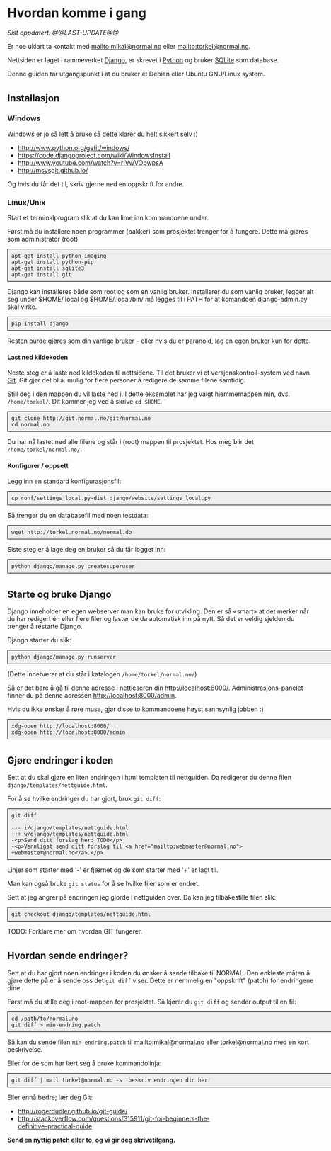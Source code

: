 <!--
http://git.normal.no/git/normal.no/tree/docs/how-to-contribute.md

Se the Makefile for how to build and upload.

rename getting-started.md ?

TODO:
Python Web Development: Understanding Django for Beginners
http://www.youtube.com/watch?v=zTNA0MtZwso
Kan du ikke python, eller har veldig lyst til å lære => kanskje
heller finne noe annet å gjøre? :) [bidra med]

NEW
external/django-invoice-no/ is a git submodule
To avoid this issue, create a branch when you work in a submodule
directory with git checkout -b work or something equivalent. When you do
the submodule update a second time, it will still revert your work, but
at least you have a pointer to get back to.
-->

<style type="text/css">
  pre {
    background-color: rgb(238, 238, 238);
    border: 1px solid black;
    padding: 1ex;
    width: 52em;
    /*
    width: auto;
    */
  }
  p { width: 50em; }
  h2 { margin-top: 3ex; }
</style>


Hvordan komme i gang
====================

_Sist oppdatert: @@LAST-UPDATE@@_

Er noe uklart ta kontakt med <mailto:mikal@normal.no> eller
<mailto:torkel@normal.no>.

Nettsiden er laget i rammeverket [Django], er skrevet i [Python] og bruker
[SQLite] som database.

Denne guiden tar utgangspunkt i at du bruker et Debian eller Ubuntu
GNU/Linux system.

[Django]: https://www.djangoproject.com/
[Python]: http://www.python.org/
[SQLite]: http://sqlite.org/


## Installasjon ##


### Windows ###

Windows er jo så lett å bruke så dette klarer du helt sikkert selv :)

* <http://www.python.org/getit/windows/>
* <https://code.djangoproject.com/wiki/WindowsInstall>
* <http://www.youtube.com/watch?v=rIVwVOpwpsA>
* <http://msysgit.github.io/>

Og hvis du får det til, skriv gjerne ned en oppskrift for andre.


### Linux/Unix ###

Start et terminalprogram slik at du kan lime inn kommandoene under.

Først må du installere noen programmer (pakker) som prosjektet trenger
for å fungere. Dette må gjøres som administrator (root).

    apt-get install python-imaging
    apt-get install python-pip
    apt-get install sqlite3
    apt-get install git

Django kan installeres både som root og som en vanlig bruker.
Installerer du som vanlig bruker, legger alt seg under $HOME/.local og
$HOME/.local/bin/ må legges til i PATH for at komandoen django-admin.py
skal virke.

    pip install django

Resten burde gjøres som din vanlige bruker – eller hvis du er paranoid,
lag en egen bruker kun for dette.

#### Last ned kildekoden ####

Neste steg er å laste ned kildekoden til nettsidene. Til det bruker vi
et versjonskontroll-system ved navn [Git][]. Git gjør det bl.a. mulig
for flere personer å redigere de samme filene samtidig.

[Git]: http://en.wikipedia.org/wiki/Git_(software)

Still deg i den mappen du vil laste ned i. I dette eksemplet har jeg
valgt hjemmemappen min, dvs. `/home/torkel/`. Dit kommer jeg ved
å skrive `cd $HOME`.

    git clone http://git.normal.no/git/normal.no
    cd normal.no

Du har nå lastet ned alle filene og står i (root) mappen til prosjektet.
Hos meg blir det `/home/torkel/normal.no/`.

#### Konfigurer / oppsett ####

Legg inn en standard konfigurasjonsfil:

    cp conf/settings_local.py-dist django/website/settings_local.py

Så trenger du en databasefil med noen testdata:

    wget http://torkel.normal.no/normal.db

Siste steg er å lage deg en bruker så du får logget inn:

    python django/manage.py createsuperuser



## Starte og bruke Django ##

Django inneholder en egen webserver man kan bruke for utvikling. Den er
så «smart» at det merker når du har redigert én eller flere filer
og laster de da automatisk inn på nytt. Så det er veldig sjelden du
trenger å restarte Django.

Django starter du slik:

    python django/manage.py runserver

(Dette innebærer at du står i katalogen `/home/torkel/normal.no/`)

Så er det bare å gå til denne adresse i nettleseren din
<http://localhost:8000/>. Administrasjons-panelet finner du på denne
adressen <http://localhost:8000/admin>.

Hvis du ikke ønsker å røre musa, gjør disse to kommandoene høyst
sannsynlig jobben :)

    xdg-open http://localhost:8000/
    xdg-open http://localhost:8000/admin



## Gjøre endringer i koden ##

Sett at du skal gjøre en liten endringen i html templaten til
nettguiden. Da redigerer du denne filen `django/templates/nettguide.html`.

For å se hvilke endringer du har gjort, bruk `git diff`:

    git diff

    --- i/django/templates/nettguide.html
    +++ w/django/templates/nettguide.html
    -<p>Send ditt forslag her: TODO</p>
    +<p>Vennligst send ditt forslag til <a href="mailto:webmaster@normal.no">
    +webmaster@normal.no</a>.</p>

Linjer som starter med '-' er fjærnet og de som starter med '+' er lagt
til.

Man kan også bruke `git status` for å se hvilke filer som er endret.

Sett at jeg angrer på endringen jeg gjorde i nettguiden over. Da kan jeg
tilbakestille filen slik:

    git checkout django/templates/nettguide.html

TODO: Forklare mer om hvordan GIT fungerer.

<!--
git add docs/how-to-contribute.md docs/Makefile
git diff &ndash;&ndash;staged
-->


## Hvordan sende endringer? ##

Sett at du har gjort noen endringer i koden du ønsker å sende tilbake
til NORMAL. Den enkleste måten å gjøre dette på er å sende oss det
`git diff` viser. Dette er nemmelig en "oppskrift" (patch) for
endringene dine.

Først må du stille deg i root-mappen for prosjektet. Så kjører du `git
diff` og sender output til en fil:

    cd /path/to/normal.no
    git diff > min-endring.patch

Så kan du sende filen `min-endring.patch` til <mailto:mikal@normal.no>
eller <torkel@normal.no> med en kort beskrivelse.

Eller for de som har lært seg å bruke kommandolinja:

    git diff | mail torkel@normal.no -s 'beskriv endringen din her'

Eller ennå bedre; lær deg Git:

* <http://rogerdudler.github.io/git-guide/>
* <http://stackoverflow.com/questions/315911/git-for-beginners-the-definitive-practical-guide>

**Send en nyttig patch eller to, og vi gir deg skrivetilgang.**


<!--
@deb python-virtualenv
$ virtualenv myenv –no-site-packages
$ . myenv/bin/activate
$ pip install django
-->
